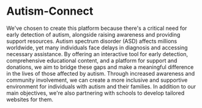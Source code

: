 # Autism-Connect 
We've chosen to create this platform because there's a critical need for early detection of autism, alongside raising awareness and providing support resources. Autism spectrum disorder (ASD) affects millions worldwide, yet many individuals face delays in diagnosis and accessing necessary assistance. By offering an interactive tool for early detection, comprehensive educational content, and a platform for support and donations, we aim to bridge these gaps and make a meaningful difference in the lives of those affected by autism. Through increased awareness and community involvement, we can create a more inclusive and supportive environment for individuals with autism and their families.
In addition to our main objectives, we're also partnering with schools to develop tailored websites for them.
